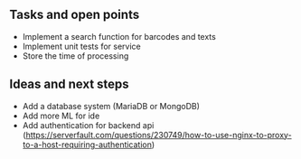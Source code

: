 ## Tasks and open points

- Implement a search function for barcodes and texts
- Implement unit tests for service
- Store the time of processing

## Ideas and next steps

- Add a database system (MariaDB or MongoDB)
- Add more ML for ide
- Add authentication for backend api (https://serverfault.com/questions/230749/how-to-use-nginx-to-proxy-to-a-host-requiring-authentication)